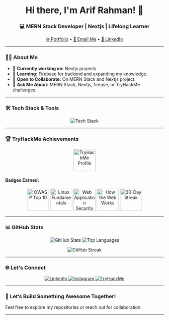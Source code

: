 <h1 align="center">Hi there, I'm Arif Rahman! 👋</h1>
<h3 align="center">💻 MERN Stack Developer | Nextjs | Lifelong Learner</h3>

<p align="center">
  <a href="https://next-personal-portfolio-psi.vercel.app/" target="_blank">🌐 Portfolio</a> •
  <a href="mailto:arifrahman1k7@gmail.com">📧 Email Me</a> •
  <a href="https://www.linkedin.com/in/arif-rahman-84b1a2262" target="_blank">💼 LinkedIn</a>
</p>

---

### 👨‍💻 **About Me**
- 🔭 **Currently working on:** Nextjs projects .  
- 🌱 **Learning:** Firebase  for backend and expanding my knowledge.  
- 👯 **Open to Collaborate:** On MERN Stack and Nextjs project.  
- 💬 **Ask Me About:** MERN Stack, Nextjs, firease, or TryHackMe challenges.  

---

### 🛠️ **Tech Stack & Tools**
<p align="center">
  <img src="https://skillicons.dev/icons?i=html,css,js,react,nodejs,express,mongodb,tailwind,bootstrap,linux,python,firebase,git,nextjs,typescript" alt="Tech Stack" />
</p>

---

### 🏆 **TryHackMe Achievements**
<p align="center">
  <a href="https://tryhackme.com/p/xhexarip1" target="_blank">
    <img src="https://tryhackme-badges.s3.amazonaws.com/xhexarip1.png" alt="TryHackMe Profile" height="70" />
  </a>
</p>

#### **Badges Earned:**
<p align="center">
  <img src="https://tryhackme.com/img/badges/owasptop10.svg" alt="OWASP Top 10" height="70" />
  <img src="https://tryhackme.com/img/badges/linux.svg" alt="Linux Fundamentals" height="70" />
  <img src="https://tryhackme.com/img/badges/webbed.svg" alt="Web Application Security" height="70" />
  <img src="https://tryhackme.com/img/badges/howthewebworks.svg" alt="How the Web Works" height="70" />
  <img src="https://tryhackme.com/img/badges/streak30.svg" alt="30-Day Streak" height="70" />
</p>

---

### 📊 **GitHub Stats**
<p align="center">
  <img src="https://github-readme-stats.vercel.app/api?username=khan1git&show_icons=true&theme=radical" alt="GitHub Stats" />
  <img src="https://github-readme-stats.vercel.app/api/top-langs/?username=khan1git&layout=compact&theme=radical" alt="Top Languages" />
</p>
<p align="center">
  <img src="https://github-readme-streak-stats.herokuapp.com/?user=khan1git&theme=radical" alt="GitHub Streak" />
</p>

---

### 🌐 **Let's Connect**
<p align="center">
  <a href="https://www.linkedin.com/in/arif-rahman-84b1a2262" target="_blank">
    <img src="https://skillicons.dev/icons?i=linkedin" alt="LinkedIn" />
  </a>
  <a href="https://instagram.com/arrahman2739" target="_blank">
    <img src="https://skillicons.dev/icons?i=instagram" alt="Instagram" />
  </a>
  <a href="https://tryhackme.com/p/xhexarip1" target="_blank">
    <img src="https://skillicons.dev/icons?i=security" alt="TryHackMe" />
  </a>
</p>

---

### 🚀 **Let’s Build Something Awesome Together!**
Feel free to explore my repositories or reach out for collaboration.

---
